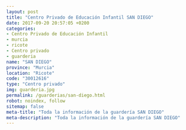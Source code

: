 ```yaml
---
layout: post
title: "Centro Privado de Educación Infantil SAN DIEGO"
date: 2017-09-20 20:57:05 +0200
categories:
- Centro Privado de Educación Infantil
- murcia
- ricote
- Centro privado
- guarderia
name: "SAN DIEGO"
province: "Murcia"
location: "Ricote"
code: "30012616"
type: "Centro privado"
img: guarderia.jpg
permalink: /guarderias/san-diego.html
robot: noindex, follow
sitemap: false
meta-title: "Toda la información de la guardería SAN DIEGO"
meta-description: "Toda la información de la guardería SAN DIEGO"
---
```

